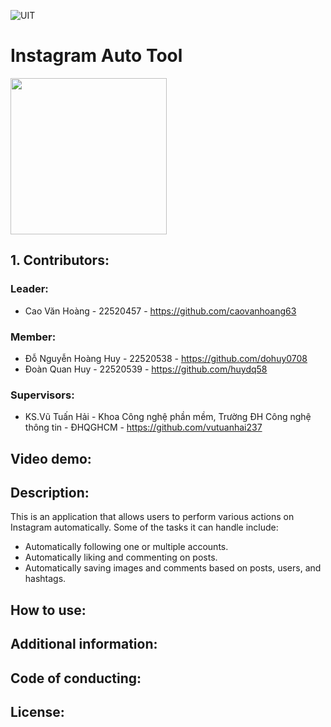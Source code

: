 ![UIT](https://img.shields.io/badge/from-UIT%20VNUHCM-blue?style=for-the-badge&link=https%3A%2F%2Fwww.uit.edu.vn%2F)

# Instagram Auto Tool
 
<img src="https://github.com/caovanhoang63/BaiTapThucHanhIT008/assets/109259273/4cb8ca79-d7c3-4396-9d8d-a38002f0408c" width="250"  />

## 1. Contributors:

### Leader: 
 * Cao Văn Hoàng - 22520457 -  https://github.com/caovanhoang63
### Member: 
 * Đỗ Nguyễn Hoàng Huy - 22520538 - https://github.com/dohuy0708
 * Đoàn Quan Huy - 22520539 - https://github.com/huydq58

### Supervisors:

* KS.Vũ Tuấn Hải - Khoa Công nghệ phần mềm, Trường ĐH Công nghệ thông tin - ĐHQGHCM - https://github.com/vutuanhai237


## Video demo:  

## Description:   
This is an application that allows users to perform various actions on Instagram automatically. Some of the tasks it can handle include:

* Automatically following one or multiple accounts.
* Automatically liking and commenting on posts.
* Automatically saving images and comments based on posts, users, and hashtags.

## How to use: 

## Additional information: 

## Code of conducting:  

## License:  
